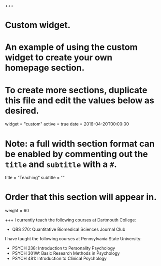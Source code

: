 +++
# Custom widget.
# An example of using the custom widget to create your own homepage section.
# To create more sections, duplicate this file and edit the values below as desired.
widget = "custom"
active = true
date = 2016-04-20T00:00:00

# Note: a full width section format can be enabled by commenting out the `title` and `subtitle` with a `#`.
title = "Teaching"
subtitle = ""

# Order that this section will appear in.
weight = 60

+++
I currently teach the following courses at Dartmouth College:

- QBS 270: Quantitative Biomedical Sciences Journal Club

I have taught the following courses at Pennsylvania State University:

- PSYCH 238: Introduction to Personality Psychology
- PSYCH 301W: Basic Research Methods in Psychology 
- PSYCH 481: Introduction to Clinical Psychology
